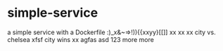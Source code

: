 # simple-service

a simple service with a Dockerfile :)_x&~=>!)){{xxyy}[[]]
xx
xx
xx
city vs. chelsea
xfsf
city wins
xx
agfas
asd
123
more
more